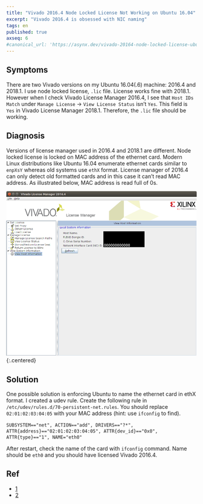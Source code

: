 ```yaml
---
title: "Vivado 2016.4 Node Locked License Not Working on Ubuntu 16.04"
excerpt: "Vivado 2016.4 is obsessed with NIC naming"
tags: en
published: true
axseq: 6
#canonical_url: 'https://asynx.dev/vivado-20164-node-locked-license-ubuntu'
---
```


## Symptoms

There are two Vivado versions on my Ubuntu 16.04(.6) machine: 2016.4 and 2018.1.
I use node locked license, `.lic` file. License works fine with 2018.1. However
when I check Vivado License Manager 2016.4, I see that `Host IDs Match` under
`Manage License` → `View License Status` isn’t `Yes`. This field is `Yes` in
Vivado License Manager 2018.1. Therefore, the `.lic` file should be working.

## Diagnosis

Versions of license manager used in 2016.4 and 2018.1 are different. Node locked
license is locked on MAC address of the ethernet card. Modern Linux
distributions like Ubuntu 16.04 enumerate ethernet cards similar to `enpXsY`
whereas old systems use `ethX` format. License manager of 2016.4 can only detect
old formatted cards and in this case it can’t read MAC address. As illustrated
below, MAC address is read full of 0s.

![Vivado License Manager 2016.4](/assets/img/19/6-vivado.png){:.centered}

## Solution

One possible solution is enforcing Ubuntu to name the ethernet card in ethX
format. I created a udev rule. Create the following rule in
`/etc/udev/rules.d/70-persistent-net.rules`. You should replace
`02:01:02:03:04:05` with your MAC address (hint: use `ifconfig` to find).

```text
SUBSYSTEM=="net", ACTION=="add", DRIVERS=="?*", ATTR{address}=="02:01:02:03:04:05", ATTR{dev_id}=="0x0", ATTR{type}=="1", NAME="eth0"
```

After restart, check the name of the card with `ifconfig` command. Name should
be `eth0` and you should have licensed Vivado 2016.4.

## Ref

- [1](https://www.xilinx.com/support/answers/60510.html)
- [2](https://askubuntu.com/a/785442)
